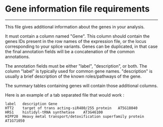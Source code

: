# Gene information file requirements

---
This file gives additional information about the genes in your analysis.

It must contain a column named "Gene".
This column should contain the genes IDs present in the row names of the expression file, or the locus corresponding to your splice variants. Genes can be duplicated, in that case the final annotation fields will be a concatenation of the common annotations.

The annotation fields must be either "label", "description", or both.
The column "label" is typically used for common gene names. "description" is usually a brief description of the known roles/pathways of the gene.

The summary tables containing genes will contain those additional columns.

Here is an example of a tab separated file that would work :
```
label   description Gene
HTT2	target of trans acting-siR480/255 protein	AT5G18040
HRS1	histidyl-tRNA synthetase	AT3G46100
HIPP20	Heavy metal transport/detoxification superfamily protein	AT1G71050
```